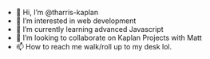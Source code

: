 - 👋 Hi, I’m @tharris-kaplan
- 👀 I’m interested in web development
- 🌱 I’m currently learning advanced Javascript
- 💞️ I’m looking to collaborate on Kaplan Projects with Matt
- 📫 How to reach me walk/roll up to my desk lol.

<!---
tharris-kaplan/tharris-kaplan is a ✨ special ✨ repository because its `README.md` (this file) appears on your GitHub profile.
You can click the Preview link to take a look at your changes.
--->

